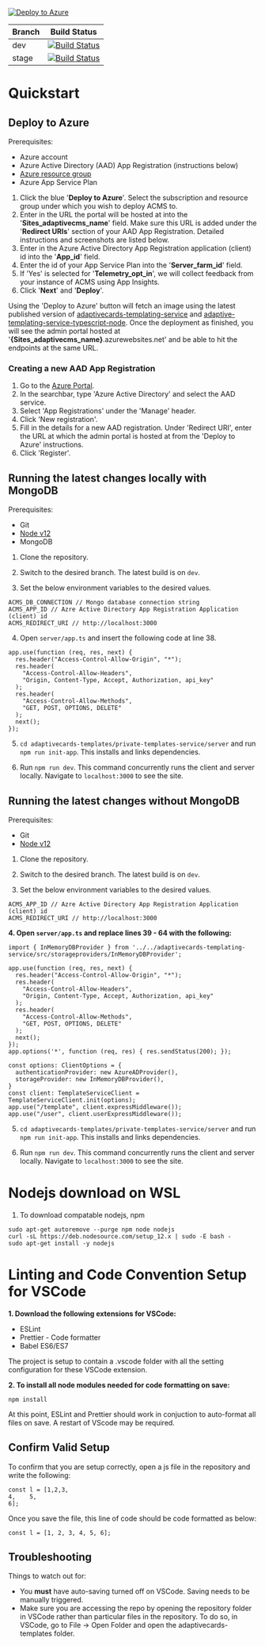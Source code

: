 [![Deploy to Azure](https://azurecomcdn.azureedge.net/mediahandler/acomblog/media/Default/blog/deploybutton.png)](https://azuredeploy.net/)


| Branch | Build Status |
| ------ | ------------ |
|  dev   | [![Build Status](https://dev.azure.com/microsoft/AdaptiveCards/_apis/build/status/ACMS/Deploy%20to%20Web%20App?branchName=dev)](https://dev.azure.com/microsoft/AdaptiveCards/_build/latest?definitionId=50969&branchName=dev) |
|  stage | [![Build Status](https://dev.azure.com/microsoft/AdaptiveCards/_apis/build/status/ACMS/Deploy%20to%20Web%20App?branchName=stage)](https://dev.azure.com/microsoft/AdaptiveCards/_build/latest?definitionId=50969&branchName=stage) |

# Quickstart

## Deploy to Azure

Prerequisites: 

- Azure account
- Azure Active Directory (AAD) App Registration (instructions below)
- [Azure resource group](https://docs.microsoft.com/en-us/azure/azure-resource-manager/management/manage-resource-groups-portal)
- Azure App Service Plan

1. Click the blue '**Deploy to Azure**'. Select the subscription and resource group under which you wish to deploy ACMS to. 
2. Enter in the URL the portal will be hosted at into the '**Sites_adaptivecms_name**' field. Make sure this URL is added under the '**Redirect URIs**' section of your AAD App Registration. Detailed instructions and screenshots are listed below. 
3. Enter in the Azure Active Directory App Registration application (client) id into the '**App_id**' field. 
4. Enter the id of your App Service Plan into the '**Server_farm_id**' field. 
5. If 'Yes' is selected for '**Telemetry_opt_in**', we will collect feedback from your instance of ACMS using App Insights. 
6. Click '**Next**' and '**Deploy**'.

Using the 'Deploy to Azure' button will fetch an image using the latest published version of [adaptivecards-templating-service](https://www.npmjs.com/package/adaptivecards-templating-service) and [adaptive-templating-service-typescript-node](https://www.npmjs.com/package/adaptive-templating-service-typescript-node). Once the deployment as finished, you will see the admin portal hosted at '**{Sites_adaptivecms_name}**.azurewebsites.net' and be able to hit the endpoints at the same URL. 

### Creating a new AAD App Registration

1. Go to the [Azure Portal](portal.azure.com). 
2. In the searchbar, type 'Azure Active Directory' and select the AAD service. 
3. Select 'App Registrations' under the 'Manage' header. 
4. Click 'New registration'.
5. Fill in the details for a new AAD registration. Under 'Redirect URI', enter the URL at which the admin portal is hosted at from the 'Deploy to Azure' instructions. 
6. Click 'Register'. 

## Running the latest changes locally with MongoDB

Prerequisites:

-   Git
-   [Node v12](https://nodejs.org/en/download/)
-   MongoDB 

1. Clone the repository.

2. Switch to the desired branch. The latest build is on `dev`.

3. Set the below environment variables to the desired values. 

```
ACMS_DB_CONNECTION // Mongo database connection string
ACMS_APP_ID // Azre Active Directory App Registration Application (client) id 
ACMS_REDIRECT_URI // http://localhost:3000
```

4. Open `server/app.ts` and insert the following code at line 38. 

```
app.use(function (req, res, next) {
  res.header("Access-Control-Allow-Origin", "*");
  res.header(
    "Access-Control-Allow-Headers",
    "Origin, Content-Type, Accept, Authorization, api_key"
  );
  res.header(
    "Access-Control-Allow-Methods",
    "GET, POST, OPTIONS, DELETE"
  );
  next();
});
```

5. `cd adaptivecards-templates/private-templates-service/server` and run `npm run init-app`. This installs and links dependencies.

6. Run `npm run dev`. This command concurrently runs the client and server locally. Navigate to `localhost:3000` to see the site.

## Running the latest changes without MongoDB

Prerequisites:

-   Git
-   [Node v12](https://nodejs.org/en/download/)

1. Clone the repository.

2. Switch to the desired branch. The latest build is on `dev`.

3. Set the below environment variables to the desired values. 

```
ACMS_APP_ID // Azre Active Directory App Registration Application (client) id 
ACMS_REDIRECT_URI // http://localhost:3000
```

**4. Open `server/app.ts` and replace lines 39 - 64 with the following:**

```
import { InMemoryDBProvider } from '../../adaptivecards-templating-service/src/storageproviders/InMemoryDBProvider';

app.use(function (req, res, next) {
  res.header("Access-Control-Allow-Origin", "*");
  res.header(
    "Access-Control-Allow-Headers",
    "Origin, Content-Type, Accept, Authorization, api_key"
  );
  res.header(
    "Access-Control-Allow-Methods",
    "GET, POST, OPTIONS, DELETE"
  );
  next();
});
app.options('*', function (req, res) { res.sendStatus(200); });

const options: ClientOptions = {
  authenticationProvider: new AzureADProvider(),
  storageProvider: new InMemoryDBProvider(),
}
const client: TemplateServiceClient = TemplateServiceClient.init(options);
app.use("/template", client.expressMiddleware());
app.use("/user", client.userExpressMiddleware());
```

5. `cd adaptivecards-templates/private-templates-service/server` and run `npm run init-app`. This installs and links dependencies.

6. Run `npm run dev`. This command concurrently runs the client and server locally. Navigate to `localhost:3000` to see the site.

   

# Nodejs download on WSL

1. To download compatable nodejs, npm

```
sudo apt-get autoremove --purge npm node nodejs
curl -sL https://deb.nodesource.com/setup_12.x | sudo -E bash -
sudo apt-get install -y nodejs
```



# Linting and Code Convention Setup for VSCode

**1. Download the following extensions for VSCode:**

-   ESLint
-   Prettier - Code formatter
-   Babel ES6/ES7

The project is setup to contain a .vscode folder with all the setting configuration for these VSCode extension.

**2. To install all node modules needed for code formatting on save:**

```
npm install
```

At this point, ESLint and Prettier should work in conjuction to auto-format all files on save.
A restart of VScode may be required.

## Confirm Valid Setup

To confirm that you are setup correctly, open a js file in the repository and write the following:

```
const l = [1,2,3,
4,    5,
6];
```

Once you save the file, this line of code should be code formatted as below:

```
const l = [1, 2, 3, 4, 5, 6];
```

## Troubleshooting

Things to watch out for:

-   You **must** have auto-saving turned off on VSCode. Saving needs to be manually triggered.
-   Make sure you are accessing the repo by opening the repository folder in VSCode rather than particular files in the repository. To do so, in VSCode, go to File -> Open Folder and open the adaptivecards-templates folder.
